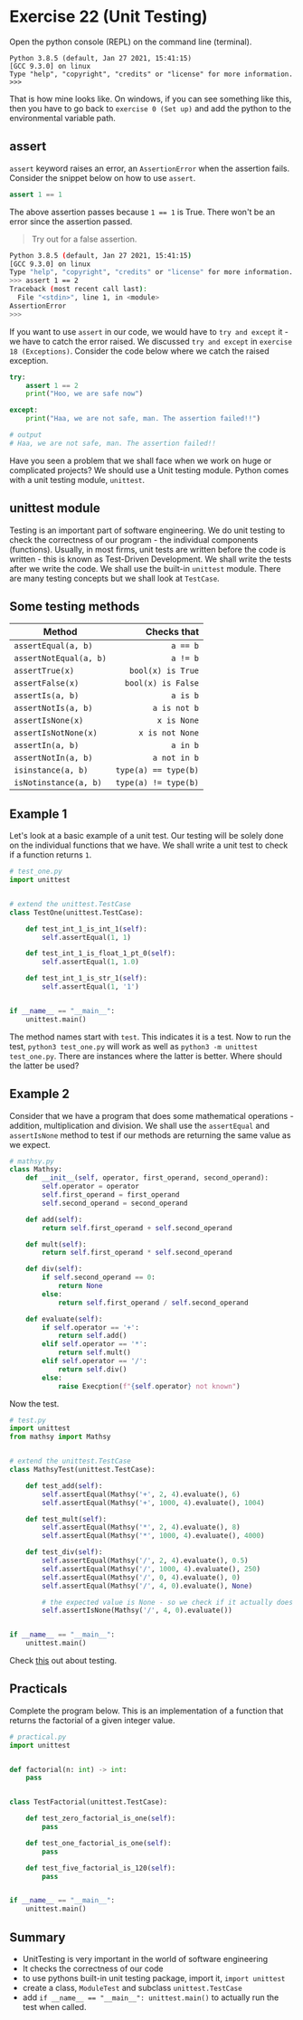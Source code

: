 # Exercise 22 (Unit Testing)

Open the python console (REPL) on the command line (terminal).

```
Python 3.8.5 (default, Jan 27 2021, 15:41:15)
[GCC 9.3.0] on linux
Type "help", "copyright", "credits" or "license" for more information.
>>>

```

That is how mine looks like. On windows, if you can see something like this, then you have to go back to `exercise 0 (Set up)` and add the python to the environmental variable path.

## assert

`assert` keyword raises an error, an `AssertionError` when the assertion fails. Consider the snippet below on how to use `assert`.

```Python
assert 1 == 1

```

The above assertion passes because `1 == 1` is True. There won't be an error since the assertion passed.

> Try out for a false assertion.

```sh
Python 3.8.5 (default, Jan 27 2021, 15:41:15)
[GCC 9.3.0] on linux
Type "help", "copyright", "credits" or "license" for more information.
>>> assert 1 == 2
Traceback (most recent call last):
  File "<stdin>", line 1, in <module>
AssertionError
>>>

```

If you want to use `assert` in our code, we would have to `try and except` it - we have to catch the error raised. We discussed `try and except` in `exercise 18 (Exceptions)`. Consider the code below where we catch the raised exception.

```Python
try:
    assert 1 == 2
    print("Hoo, we are safe now")

except:
    print("Haa, we are not safe, man. The assertion failed!!")

# output
# Haa, we are not safe, man. The assertion failed!!

```

Have you seen a problem that we shall face when we work on huge or complicated projects? We should use a Unit testing module. Python comes with a unit testing module, `unittest`.

## unittest module

Testing is an important part of software engineering. We do unit testing to check the correctness of our program - the individual components (functions). Usually, in most firms, unit tests are written before the code is written - this is known as Test-Driven Development. We shall write the tests after we write the code. We shall use the built-in `unittest` module. There are many testing concepts but we shall look at `TestCase`.

## Some testing methods

| Method                 |          Checks that |
| ---------------------- | -------------------: |
| `assertEqual(a, b)`    |             `a == b` |
| `assertNotEqual(a, b)` |             `a != b` |
| `assertTrue(x)`        |    `bool(x) is True` |
| `assertFalse(x)`       |   `bool(x) is False` |
| `assertIs(a, b)`       |             `a is b` |
| `assertNotIs(a, b)`    |         `a is not b` |
| `assertIsNone(x)`      |          `x is None` |
| `assertIsNotNone(x)`   |      `x is not None` |
| `assertIn(a, b)`       |             `a in b` |
| `assertNotIn(a, b)`    |         `a not in b` |
| `isinstance(a, b)`     | `type(a) == type(b)` |
| `isNotinstance(a, b)`  | `type(a) != type(b)` |

## Example 1

Let's look at a basic example of a unit test. Our testing will be solely done on the individual functions that we have. We shall write a unit test to check if a function returns `1`.

```Python
# test_one.py
import unittest


# extend the unittest.TestCase
class TestOne(unittest.TestCase):

    def test_int_1_is_int_1(self):
        self.assertEqual(1, 1)

    def test_int_1_is_float_1_pt_0(self):
        self.assertEqual(1, 1.0)

    def test_int_1_is_str_1(self):
        self.assertEqual(1, '1')


if __name__ == "__main__":
    unittest.main()

```

The method names start with `test`. This indicates it is a test. Now to run the test, `python3 test_one.py` will work as well as `python3 -m unittest test_one.py`. There are instances where the latter is better. Where should the latter be used?

## Example 2

Consider that we have a program that does some mathematical operations - addition, multiplication and division. We shall use the `assertEqual` and `assertIsNone` method to test if our methods are returning the same value as we expect.

```Python
# mathsy.py
class Mathsy:
    def __init__(self, operator, first_operand, second_operand):
        self.operator = operator
        self.first_operand = first_operand
        self.second_operand = second_operand

    def add(self):
        return self.first_operand + self.second_operand

    def mult(self):
        return self.first_operand * self.second_operand

    def div(self):
        if self.second_operand == 0:
            return None
        else:
            return self.first_operand / self.second_operand

    def evaluate(self):
        if self.operator == '+':
            return self.add()
        elif self.operator == '*':
            return self.mult()
        elif self.operator == '/':
            return self.div()
        else:
            raise Execption(f"{self.operator} not known")

```

Now the test.

```Python
# test.py
import unittest
from mathsy import Mathsy


# extend the unittest.TestCase
class MathsyTest(unittest.TestCase):

    def test_add(self):
        self.assertEqual(Mathsy('+', 2, 4).evaluate(), 6)
        self.assertEqual(Mathsy('+', 1000, 4).evaluate(), 1004)

    def test_mult(self):
        self.assertEqual(Mathsy('*', 2, 4).evaluate(), 8)
        self.assertEqual(Mathsy('*', 1000, 4).evaluate(), 4000)

    def test_div(self):
        self.assertEqual(Mathsy('/', 2, 4).evaluate(), 0.5)
        self.assertEqual(Mathsy('/', 1000, 4).evaluate(), 250)
        self.assertEqual(Mathsy('/', 0, 4).evaluate(), 0)
        self.assertEqual(Mathsy('/', 4, 0).evaluate(), None)

        # the expected value is None - so we check if it actually does return the None
        self.assertIsNone(Mathsy('/', 4, 0).evaluate())


if __name__ == "__main__":
    unittest.main()

```

Check [this][test] out about testing.

## Practicals

Complete the program below. This is an implementation of a function that returns the factorial of a given integer value.

```Python
# practical.py
import unittest


def factorial(n: int) -> int:
    pass


class TestFactorial(unittest.TestCase):

    def test_zero_factorial_is_one(self):
        pass

    def test_one_factorial_is_one(self):
        pass

    def test_five_factorial_is_120(self):
        pass


if __name__ == "__main__":
    unittest.main()

```

## Summary

- UnitTesting is very important in the world of software engineering
- It checks the correctness of our code
- to use pythons built-in unit testing package, import it, `import unittest`
- create a class, `ModuleTest` and subclass `unittest.TestCase`
- add `if __name__ == "__main__": unittest.main()` to actually run the test when called.

#

[test]: https://github.com/Otumian-empire/sicp-python
